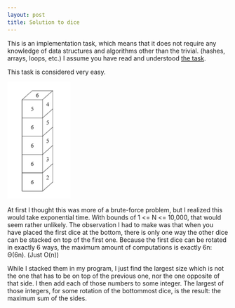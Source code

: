 ```yaml
---
layout: post
title: Solution to dice
---
```


This is an implementation task, which means that it does not require any
knowledge of data structures and algorithms other than the trivial. (hashes,
arrays, loops, etc.) I assume you have read and understood [the
task](https://www.evernote.com/shard/s30/sh/a249c078-2cff-440d-af2e-af0de21d8d71/5f5c9150efffa0dc627c8b9bbff0ba54).

This task is considered very easy.

![Image from the task](/static/images/ioi/dice-task.png)

At first I thought this was more of a brute-force problem, but I realized this
would take exponential time. With bounds of 1 <= N <= 10,000, that would seem
rather unlikely. The observation I had to make was that when you have placed
the first dice at the bottom, there is only one way the other dice can be
stacked on top of the first one. Because the first dice can be rotated in
exactly 6 ways, the maximum amount of computations is exactly 6n: Θ(6n). (Just
O(n))

While I stacked them in my program, I just find the largest size which is
not the one that has to be on top of the previous one, nor the one opposite of
that side. I then add each of those numbers to some integer. The largest of those integers,
for some rotation of the bottommost dice, is the result: the maximum sum of the
sides.
